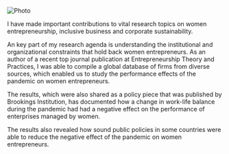 ![Photo](https://www.degroote.mcmaster.ca/files/2021/11/Lashitew-Profile-pic-600x400.jpg)

I have made important contributions to vital research topics on women entrepreneurship, inclusive business and corporate sustainability. 

An key part of my research agenda is understanding the institutional and organizational constraints that hold back women entrepreneurs. As an author of a recent top journal publication at Entrepreneurship Theory and Practices, I was able to compile a global database of firms from diverse sources, which enabled us to study the performance effects of the pandemic on women entrepreneurs. 

The results, which were also shared as a policy piece that was published by Brookings Institution, has documented how a change in work-life balance during the pandemic had had a negative effect on the performance of enterprises managed by women. 

The results also revealed how sound public policies in some countries were able to reduce the negative effect of the pandemic on women entrepreneurs. 